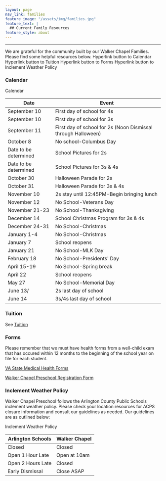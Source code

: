 ```yaml
---
layout: page
nav_link: families
feature_image: "/assets/img/families.jpg"
feature_text: |
  ## Current Family Resources
feature_style: about
---
```


---

We are grateful for the community built by our Walker Chapel Families.  Please find some helpful resources below.
Hyperlink button to Calendar
Hyperlink button to Tuition
Hyperlink button to Forms
Hyperlink button to Inclement Weather Policy

### Calendar

<div class="table-tuition" markdown="1">
<div class="table-header">Calendar</div>

| Date | Event |
|---|---|
|September 10|First day of school for 4s|
|September 10|First day of school for 3s|
|September 11|First day of school for 2s (Noon Dismissal through Halloween)|
|October 8|No school-Columbus Day|
|Date to be determined|School Pictures for 2s|
|Date to be determined|School Pictures for 3s & 4s|
|October 30|Halloween Parade for 2s|
|October 31|Halloween Parade for 3s & 4s|
|November 10|2s stay until 12:45PM-Begin bringing lunch|
|November 12|No School-Veterans Day|
|November 21-23|No School-Thanksgiving|
|December 14|School Christmas Program for 3s & 4s|
|December 24-31|No School-Christmas|
|January 1-4|No School-Christmas|
|January 7|School reopens|
|January 21|No School-MLK Day|
|February 18|No School-Presidents' Day|
|April 15-19|No School-Spring break|
|April 22|School reopens|
|May 27|No School-Memorial Day|
|June 13/|2s last day of school|
|June 14|3s/4s last day of school|

</div>

### Tuition

See [Tuition](/tuition.html)

### Forms

Please remember that we must have health forms from a well-child exam that has occured within 12 months to the beginning of the school year on file for each student.

[VA State Medical Health Forms](http://www.doe.virginia.gov/support/health_medical/school_entrance_form/school_entrance_form.pdf)

[Walker Chapel Preschool Registration Form](http://www.walkerchapel.org/Portals/67/docs/Preschool/Application_Wait_List_Form.pdf?ver=2018-01-02-151023-563)

### Inclement Weather Policy

Walker Chapel Preschool follows the Arlington County Public Schools inclement weather policy.  Please check your location resources for ACPS closure information and consult our guidelines as needed.  Our guidelines are as outlined below:

<div class="table-tuition" markdown="1">
<div class="table-header">Inclement Weather Policy</div>

| Arlington Schools | Walker Chapel |
|---|---|
| Closed | Closed |
| Open 1 Hour Late | Open at 10am |
| Open 2 Hours Late | Closed |
| Early Dismissal | Close ASAP |

</div>